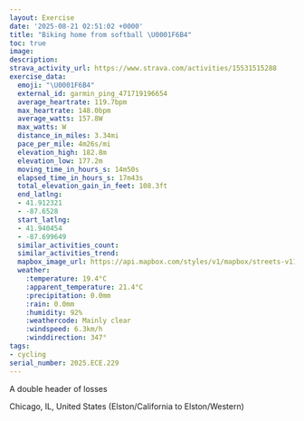 ```yaml
---
layout: Exercise
date: '2025-08-21 02:51:02 +0000'
title: "Biking home from softball \U0001F6B4"
toc: true
image:
description:
strava_activity_url: https://www.strava.com/activities/15531515288
exercise_data:
  emoji: "\U0001F6B4"
  external_id: garmin_ping_471719196654
  average_heartrate: 119.7bpm
  max_heartrate: 148.0bpm
  average_watts: 157.8W
  max_watts: W
  distance_in_miles: 3.34mi
  pace_per_mile: 4m26s/mi
  elevation_high: 182.8m
  elevation_low: 177.2m
  moving_time_in_hours_s: 14m50s
  elapsed_time_in_hours_s: 17m43s
  total_elevation_gain_in_feet: 108.3ft
  end_latlng:
  - 41.912321
  - -87.6528
  start_latlng:
  - 41.940454
  - -87.699649
  similar_activities_count:
  similar_activities_trend:
  mapbox_image_url: https://api.mapbox.com/styles/v1/mapbox/streets-v11/static/path-5+787af2-1.0(wh~~FxrgvO%5Cg%40jCsEdC%7BDnLuRzHoMxJaPLO%5Em%40fB%7DCzBsDbBgC%7CAoCvN%7BUvCsEnDcGNm%40DiAEaBCoE%40kBH_%40Tg%40RSRM%5EK%5E%40rEEnAOp%40c%40%7CCmFpD_GTY%40GLMv%40oAvAcCxB%7DDpHgLlA%7BA%7CBcB%60DwBbAaAD%5DC_%40oAaI%5DeCC_B%40cBKoVJY%7CCuEhC%7DCvB%7DBlEeF),pin-s-s+e5b22e(-87.69853,41.93948),pin-s-f+89ae00(-87.65534000000002,41.913909999999966)/auto/800x800?access_token=pk.eyJ1Ijoiam9zaGJlY2ttYW4iLCJhIjoiY205eWR2aDd1MWZ6djJrbXc4a3M0bWZleiJ9.XiG9OWkNcZk2QzjJbxLB4A
  weather:
    :temperature: 19.4°C
    :apparent_temperature: 21.4°C
    :precipitation: 0.0mm
    :rain: 0.0mm
    :humidity: 92%
    :weathercode: Mainly clear
    :windspeed: 6.3km/h
    :winddirection: 347°
tags:
- cycling
serial_number: 2025.ECE.229
---
```

A double header of losses

Chicago, IL, United States (Elston/California to Elston/Western)
